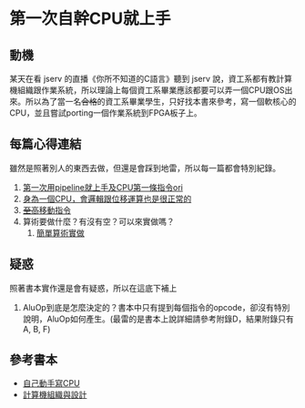 # 第一次自幹CPU就上手

## 動機

某天在看 jserv 的直播《你所不知道的C語言》聽到 jserv 說，資工系都有教計算機組織跟作業系統，所以理論上每個資工系畢業應該都要可以弄一個CPU跟OS出來。所以為了當一名~~合格~~的資工系畢業學生，只好找本書來參考，寫一個軟核心的CPU，並且嘗試porting一個作業系統到FPGA板子上。

## 每篇心得連結

雖然是照著別人的東西去做，但還是會踩到地雷，所以每一篇都會特別紀錄。

1. [第一次用pipeline就上手及CPU第一條指令ori](CH1/doc/ReadMe.md)
2. [身為一個CPU，會邏輯跟位移運算也是很正常的](CH2/doc/ReadMe.md)
3. [~~至高~~移動指令](CH3/doc/ReadMe.md)
4. 算術要做什麼？有沒有空？可以來實做嗎？
    1. [簡單算術實做](CH4_1/doc/ReadMe.md)

## 疑惑

照著書本實作還是會有疑惑，所以在這底下補上

1. AluOp到底是怎麼決定的？書本中只有提到每個指令的opcode，卻沒有特別說明，AluOp如何產生。(最雷的是書本上說詳細請參考附錄D，結果附錄只有A, B, F)

## 參考書本

* [自己動手寫CPU](https://www.books.com.tw/products/0010676982)
* [計算機組織與設計](https://www.books.com.tw/products/0010677129)